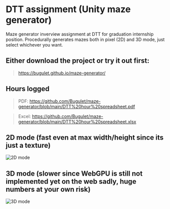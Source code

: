 # DTT assignment (Unity maze generator)

Maze generator inverview assignment at DTT for graduation internship position.
Procedurally generates mazes both in pixel (2D) and 3D mode, just select whichever you want.

## Either download the project or try it out first:
>https://bugulet.github.io/maze-generator/

## Hours logged
>PDF: https://github.com/Bugulet/maze-generator/blob/main/DTT%20hour%20spreadsheet.pdf 

>Excel: https://github.com/Bugulet/maze-generator/blob/main/DTT%20hour%20spreadsheet.xlsx

## 2D mode (fast even at max width/height since its just a texture)
![2D mode](https://image.prntscr.com/image/eM3S75H1QUuir4UFieIAhg.png)
## 3D mode (slower since WebGPU is still not implemented yet on the web sadly, huge numbers at your own risk)
![3D mode](https://image.prntscr.com/image/UdmT5AUFRW2V-CXWKwCh1Q.png)

